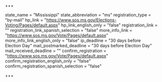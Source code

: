 +++

state_name = "Mississippi"
state_abbreviation = "ms"
registration_type = "by-mail"
hp_link = "https://www.sos.ms.gov/Elections-Voting/Pages/default.aspx"
hp_link_english_only = "false"
registration_link = ""
registration_link_spanish_selection = "false"
more_info_link = "https://www.sos.ms.gov/Vote/Pages/default.aspx"
more_info_link_english_only = "false"
ip_deadline = "30 days before Election Day"
mail_postmarked_deadline = "30 days before Election Day"
mail_received_deadline = ""
confirm_registration = "https://www.sos.ms.gov/Vote/Pages/default.aspx"
confirm_registration_english_only = "false"
confirm_registration_spanish_selection = "false"

+++